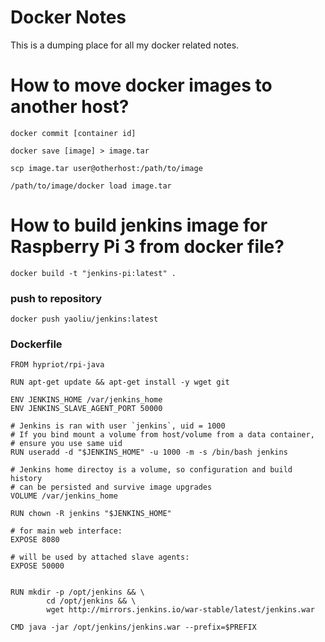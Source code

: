 # Docker Notes

This is a dumping place for all my docker related notes.

# How to move docker images to another host?

``
docker commit [container id]
``

``
docker save [image] > image.tar
``

``
scp image.tar user@otherhost:/path/to/image
``

``
/path/to/image/docker load image.tar
``

# How to build jenkins image for Raspberry Pi 3 from docker file?

``
docker build -t "jenkins-pi:latest" .
``

### push to repository

``
docker push yaoliu/jenkins:latest
``

### Dockerfile
```
FROM hypriot/rpi-java

RUN apt-get update && apt-get install -y wget git

ENV JENKINS_HOME /var/jenkins_home
ENV JENKINS_SLAVE_AGENT_PORT 50000

# Jenkins is ran with user `jenkins`, uid = 1000
# If you bind mount a volume from host/volume from a data container,
# ensure you use same uid
RUN useradd -d "$JENKINS_HOME" -u 1000 -m -s /bin/bash jenkins

# Jenkins home directoy is a volume, so configuration and build history
# can be persisted and survive image upgrades
VOLUME /var/jenkins_home

RUN chown -R jenkins "$JENKINS_HOME"

# for main web interface:
EXPOSE 8080

# will be used by attached slave agents:
EXPOSE 50000


RUN mkdir -p /opt/jenkins && \
        cd /opt/jenkins && \
        wget http://mirrors.jenkins.io/war-stable/latest/jenkins.war

CMD java -jar /opt/jenkins/jenkins.war --prefix=$PREFIX
```
